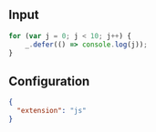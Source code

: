 
## Input
```javascript input
for (var j = 0; j < 10; j++) {
    _.defer(() => console.log(j));
}
```

## Configuration
```json configuration
{
  "extension": "js"
}
```
